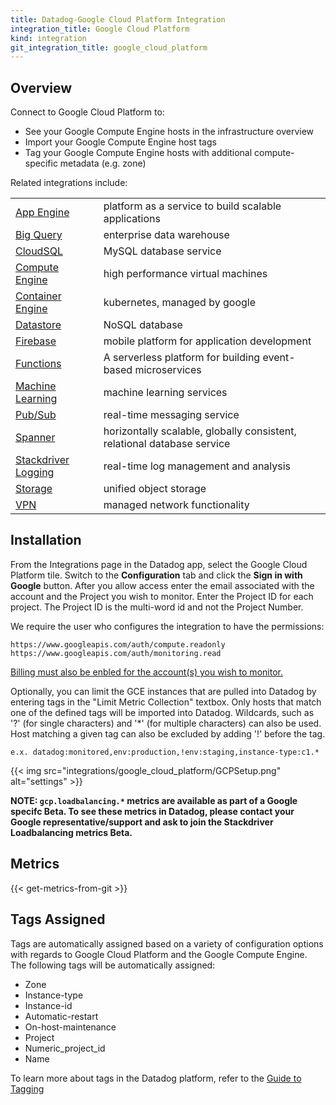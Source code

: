 ```yaml
---
title: Datadog-Google Cloud Platform Integration
integration_title: Google Cloud Platform
kind: integration
git_integration_title: google_cloud_platform
---
```


## Overview

Connect to Google Cloud Platform to:

* See your Google Compute Engine hosts in the infrastructure overview
* Import your Google Compute Engine host tags
* Tag your Google Compute Engine hosts with additional compute-specific metadata (e.g. zone)

Related integrations include:

|||
|-------------|-------------|
| [App Engine](/integrations/google_app_engine) | platform as a service to build scalable applications |
| [Big Query](/integrations/google_cloud_big_query) | enterprise data warehouse |
| [CloudSQL](/integrations/google_cloudsql) | MySQL database service |
| [Compute Engine](/integrations/google_compute_engine) | high performance virtual machines |
| [Container Engine](/integrations/google_container_engine) | kubernetes, managed by google |
| [Datastore](/integrations/google_cloud_datastore) | NoSQL database |
| [Firebase](/integrations/google_cloud_firebase) | mobile platform for application development |
| [Functions](/integrations/google_cloud_functions) | A serverless platform for building event-based microservices |
| [Machine Learning](/integrations/google_cloud_ml) | machine learning services |
| [Pub/Sub](/integrations/google_cloud_pubsub) | real-time messaging service |
| [Spanner](/integrations/google_cloud_spanner) | horizontally scalable, globally consistent, relational database service |
| [Stackdriver Logging](/integrations/google_stackdriver_logging) | real-time log management and analysis  |
| [Storage](/integrations/google_cloud_storage) | unified object storage |
| [VPN](/integrations/google_cloud_vpn) | managed network functionality |


## Installation

From the Integrations page in the Datadog app, select the Google Cloud Platform tile. Switch to the **Configuration** tab and click the **Sign in with Google** button. After you allow access enter the email associated with the account and the Project you wish to monitor. Enter the Project ID for each project. The Project ID is the multi-word id and not the Project Number.

We require the user who configures the integration to have the permissions:

~~~
https://www.googleapis.com/auth/compute.readonly
https://www.googleapis.com/auth/monitoring.read
~~~

[Billing must also be enbled for the account(s) you wish to monitor.][1]


Optionally, you can limit the GCE instances that are pulled into Datadog by entering tags in the "Limit Metric Collection" textbox. Only hosts that match one of the defined tags will be imported into Datadog. Wildcards, such as '?' (for single characters) and '*' (for multiple characters) can also be used. Host matching a given tag can also be excluded by adding '!' before the tag.

~~~
e.x. datadog:monitored,env:production,!env:staging,instance-type:c1.*
~~~

{{< img src="integrations/google_cloud_platform/GCPSetup.png" alt="settings" >}}

**NOTE: `gcp.loadbalancing.*` metrics are available as part of a Google specifc Beta. To see these metrics in Datadog, please contact your Google representative/support and ask to join the Stackdriver Loadbalancing metrics Beta.**

## Metrics

{{< get-metrics-from-git >}}


## Tags Assigned

Tags are automatically assigned based on a variety of configuration options with regards to Google Cloud Platform and the Google Compute Engine. The following tags will be automatically assigned:

* Zone
* Instance-type
* Instance-id
* Automatic-restart
* On-host-maintenance
* Project
* Numeric_project_id
* Name

To learn more about tags in the Datadog platform, refer to the [Guide to Tagging](/guides/tagging)

[1]: https://support.google.com/cloud/answer/6293499?hl=en
